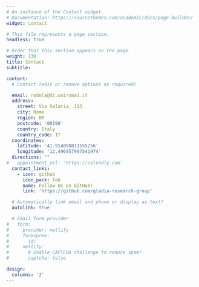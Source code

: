 ```yaml
---
# An instance of the Contact widget.
# Documentation: https://sourcethemes.com/academic/docs/page-builder/
widget: contact

# This file represents a page section.
headless: true

# Order that this section appears on the page.
weight: 130
title: Contact
subtitle:

content:
  # Contact (edit or remove options as required)

  email: rodola@di.uniroma1.it
  address:
    street: Via Salaria, 113
    city: Rome
    region: RM
    postcode: '00198'
    country: Italy
    country_code: IT
  coordinates:
    latitude: '41.914098811555256'
    longitude: '12.496957997541974'
  directions: ""
#   appointment_url: 'https://calendly.com'
  contact_links:
    - icon: github
      icon_pack: fab
      name: Follow Us on GitHub!
      link: 'https://github.com/gladia-research-group'

  # Automatically link email and phone or display as text?
  autolink: true

  # Email form provider
#   form:
#     provider: netlify
#     formspree:
#       id:
#     netlify:
#       # Enable CAPTCHA challenge to reduce spam?
#       captcha: false

design:
  columns: '2'
---
```

